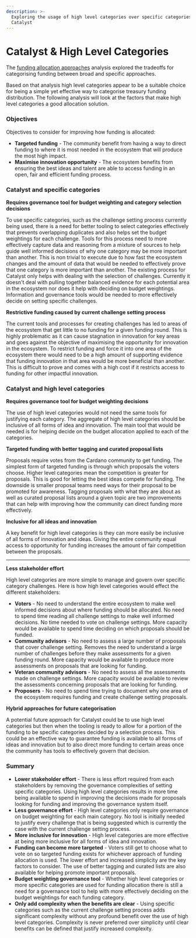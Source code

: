 ```yaml
---
description: >-
  Exploring the usage of high level categories over specific categories for
  Catalyst
---
```


# Catalyst & High Level Categories

The [funding allocation approaches](funding-allocation-approaches.md) analysis explored the tradeoffs for categorising funding between broad and specific approaches.

Based on that analysis high level categories appear to be a suitable choice for being a simple yet effective way to categorise treasury funding distribution. The following analysis will look at the factors that make high level categories a good allocation solution.



### Objectives

Objectives to consider for improving how funding is allocated:

* **Targeted funding** - The community benefit from having a way to direct funding to where it is most needed in the ecosystem that will produce the most high impact.
* **Maximise innovation opportunity** - The ecosystem benefits from ensuring the best ideas and talent are able to access funding in an open, fair and efficient funding process.



### Catalyst and specific categories

**Requires governance tool for budget weighting and category selection decisions**

To use specific categories, such as the challenge setting process currently being used, there is a need for better tooling to select categories effectively that prevents overlapping duplicates and also helps set the budget weightings for each challenge. Tools for this process need to more effectively capture data and reasoning from a mixture of sources to help guide well informed decisions of why one category may be more important than another. This is non trivial to execute due to how fast the ecosystem changes and the amount of data that would be needed to effectively prove that one category is more important than another. The existing process for Catalyst only helps with dealing with the selection of challenges. Currently it doesn't deal with pulling together balanced evidence for each potential area in the ecosystem nor does it help with deciding on budget weightings. Information and governance tools would be needed to more effectively decide on setting specific challenges.



**Restrictive funding caused by current challenge setting process**

The current tools and processes for creating challenges has led to areas of the ecosystem that get little to no funding for a given funding round. This is highly problematic as it can cause stagnation in innovation for key areas and goes against the objective of maximising the opportunity for innovation in the ecosystem. To restrict funding and force it into one area of the ecosystem there would need to be a high amount of supporting evidence that funding innovation in that area would be more beneficial than another. This is difficult to prove and comes with a high cost if it restricts access to funding for other impactful innovation.



### Catalyst and high level categories

**Requires governance tool for budget weighting decisions**

The use of high level categories would not need the same tools for justifying each category. The aggregate of high level categories should be inclusive of all forms of idea and innovation. The main tool that would be needed is for helping decide on the budget allocation applied to each of the categories.



**Targeted funding with better tagging and curated proposal lists**

Proposals require votes from the Cardano community to get funding. The simplest form of targeted funding is through which proposals the voters choose. Higher level categories mean the competition is greater for proposals. This is good for letting the best ideas compete for funding. The downside is smaller proposal teams need ways for their proposal to be promoted for awareness. Tagging proposals with what they are about as well as curated proposal lists around a given topic are two improvements that can help with improving how the community can direct funding more effectively.



**Inclusive for all ideas and innovation**

A key benefit for high level categories is they can more easily be inclusive of all forms of innovation and ideas. Giving the entire community equal access to opportunity for funding increases the amount of fair competition between the proposals.

****

**Less stakeholder effort**&#x20;

High level categories are more simple to manage and govern over specific category challenges. Here is how high level categories would effect the different stakeholders:

* **Voters** - No need to understand the entire ecosystem to make well informed decisions about where funding should be allocated. No need to spend time reading all challenge settings to make well informed decisions. No time needed to vote on challenge settings. More capacity would be available to spend time deciding on which proposals should be funded.
* **Community advisors** - No need to assess a large number of proposals that cover challenge setting. Removes the need to understand a large number of challenges before they make assessments for a given funding round. More capacity would be available to produce more assessments on proposals that are looking for funding.
* **Veteran community advisors** - No need to assess all the assessments made on challenge settings. More capacity would be available to review the assessments concerning proposals that are looking for funding.
* **Proposers** - No need to spend time trying to document why one area of the ecosystem requires funding and create challenge setting proposals.



**Hybrid approaches for future categorisation**

A potential future approach for Catalyst could be to use high level categories but then when the tooling is ready to allow for a portion of the funding to be specific categories decided by a selection process. This could be an effective way to guarantee funding is available to all forms of ideas and innovation but to also direct more funding to certain areas once the community has tools to effectively govern that decision.



### Summary

* **Lower stakeholder effort** - There is less effort required from each stakeholders by removing the governance complexities of setting specific categories. Using high level categories results in more time being available to spend in improving the decisions made for proposals looking for funding and improving the governance system itself.
* **Less governance effort** - High level categories only require governance on budget weighting for each main category. No tool is initially needed to justify every challenge that is being suggested which is currently the case with the current challenge setting process.
* **More inclusive for innovation** - High level categories are more effective at being more inclusive for all forms of idea and innovation.
* **Funding can become more targeted** - Voters still get to choose what to vote on so targeted funding exists for whichever approach of funding allocation is used. The lower effort and increased simplicity are the key factors to consider. The use of better tagging and curated lists are also available for helping promote important proposals.
* **Budget weighting governance tool** - Whether high level categories or more specific categories are used for funding allocation there is still a need for a governance tool to help with more effectively deciding on the budget weightings for each funding category.&#x20;
* **Only add complexity when the benefits are clear** - Using specific categories such as the current challenge setting process adds significant complexity without any profound benefit over the use of high level categories. Complexity is never preferred over simplicity until clear benefits can be defined that justify increased complexity.
